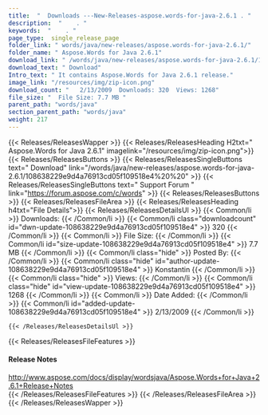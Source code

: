 ```yaml
---
title:  "  Downloads ---New-Releases-aspose.words-for-java-2.6.1 . " 
description:  "    . " 
keywords:  "    . " 
page_type:  single_release_page
folder_link: " words/java/new-releases/aspose.words-for-java-2.6.1/"
folder_name: " Aspose.Words for Java 2.6.1"
download_link: " /words/java/new-releases/aspose.words-for-java-2.6.1/108638229e9d4a76913cd05f109518e4"
download_text: " Download"
Intro_text: " It contains Aspose.Words for Java 2.6.1 release."
image_link: "/resources/img/zip-icon.png"
download_count: "   2/13/2009  Downloads: 320  Views: 1268"
file_size: "  File Size: 7.7 MB "
parent_path: "words/java"
section_parent_path: "words/java"
weight: 217
---
```


{{< Releases/ReleasesWapper >}}
  {{< Releases/ReleasesHeading H2txt=" Aspose.Words for Java 2.6.1" imagelink="/resources/img/zip-icon.png">}}
  {{< Releases/ReleasesButtons >}}
    {{< Releases/ReleasesSingleButtons text=" Download" link="/words/java/new-releases/aspose.words-for-java-2.6.1/108638229e9d4a76913cd05f109518e4%20%20" >}}
    {{< Releases/ReleasesSingleButtons text=" Support Forum " link="https://forum.aspose.com/c/words" >}}
  {{< Releases/ReleasesButtons >}}
  {{< Releases/ReleasesFileArea >}}
    {{< Releases/ReleasesHeading h4txt="File Details">}}
    {{< Releases/ReleasesDetailsUl >}}
            {{< Common/li  >}} Downloads: {{< /Common/li >}} 
      {{< Common/li class="downloadcount" id="dwn-update-108638229e9d4a76913cd05f109518e4" >}} 320 {{< /Common/li >}} 
      {{< Common/li  >}} File Size: {{< /Common/li >}} 
      {{< Common/li id="size-update-108638229e9d4a76913cd05f109518e4" >}} 7.7 MB {{< /Common/li >}} 
      {{< Common/li  class="hide" >}} Posted By: {{< /Common/li >}} 
      {{< Common/li class="hide" id="author-update-108638229e9d4a76913cd05f109518e4" >}} Konstantin {{< /Common/li >}} 
      {{< Common/li class="hide"  >}} Views: {{< /Common/li >}} 
      {{< Common/li class="hide" id="view-update-108638229e9d4a76913cd05f109518e4" >}} 1268 {{< /Common/li >}} 
      {{< Common/li  >}} Date Added: {{< /Common/li >}} 
      {{< Common/li id="added-update-108638229e9d4a76913cd05f109518e4" >}} 2/13/2009 {{< /Common/li >}} 

    {{< /Releases/ReleasesDetailsUl >}}

  {{< Releases/ReleasesFileFeatures >}}
      <h4>Release Notes</h4><div><a href="http://www.aspose.com/docs/display/wordsjava/Aspose.Words+for+Java+2.6.1+Release+Notes">http://www.aspose.com/docs/display/wordsjava/Aspose.Words+for+Java+2.6.1+Release+Notes</a></div>
  {{< /Releases/ReleasesFileFeatures >}}
 {{< /Releases/ReleasesFileArea >}}
{{< /Releases/ReleasesWapper >}}


